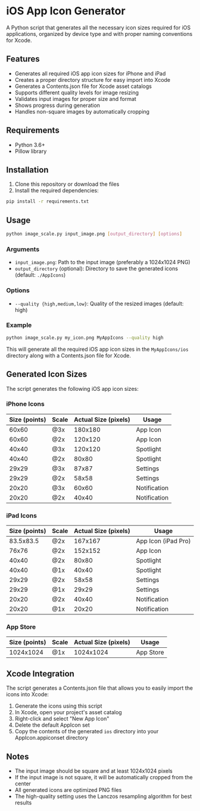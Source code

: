 # iOS App Icon Generator

A Python script that generates all the necessary icon sizes required for iOS applications, organized by device type and with proper naming conventions for Xcode.

## Features

- Generates all required iOS app icon sizes for iPhone and iPad
- Creates a proper directory structure for easy import into Xcode
- Generates a Contents.json file for Xcode asset catalogs
- Supports different quality levels for image resizing
- Validates input images for proper size and format
- Shows progress during generation
- Handles non-square images by automatically cropping

## Requirements

- Python 3.6+
- Pillow library

## Installation

1. Clone this repository or download the files
2. Install the required dependencies:

```bash
pip install -r requirements.txt
```

## Usage

```bash
python image_scale.py input_image.png [output_directory] [options]
```

### Arguments

- `input_image.png`: Path to the input image (preferably a 1024x1024 PNG)
- `output_directory` (optional): Directory to save the generated icons (default: `./AppIcons`)

### Options

- `--quality {high,medium,low}`: Quality of the resized images (default: high)

### Example

```bash
python image_scale.py my_icon.png MyAppIcons --quality high
```

This will generate all the required iOS app icon sizes in the `MyAppIcons/ios` directory along with a Contents.json file for Xcode.

## Generated Icon Sizes

The script generates the following iOS app icon sizes:

### iPhone Icons

| Size (points) | Scale | Actual Size (pixels) | Usage |
|--------------|-------|----------------------|-------|
| 60x60 | @3x | 180x180 | App Icon |
| 60x60 | @2x | 120x120 | App Icon |
| 40x40 | @3x | 120x120 | Spotlight |
| 40x40 | @2x | 80x80 | Spotlight |
| 29x29 | @3x | 87x87 | Settings |
| 29x29 | @2x | 58x58 | Settings |
| 20x20 | @3x | 60x60 | Notification |
| 20x20 | @2x | 40x40 | Notification |

### iPad Icons

| Size (points) | Scale | Actual Size (pixels) | Usage |
|--------------|-------|----------------------|-------|
| 83.5x83.5 | @2x | 167x167 | App Icon (iPad Pro) |
| 76x76 | @2x | 152x152 | App Icon |
| 40x40 | @2x | 80x80 | Spotlight |
| 40x40 | @1x | 40x40 | Spotlight |
| 29x29 | @2x | 58x58 | Settings |
| 29x29 | @1x | 29x29 | Settings |
| 20x20 | @2x | 40x40 | Notification |
| 20x20 | @1x | 20x20 | Notification |

### App Store

| Size (points) | Scale | Actual Size (pixels) | Usage |
|--------------|-------|----------------------|-------|
| 1024x1024 | @1x | 1024x1024 | App Store |

## Xcode Integration

The script generates a Contents.json file that allows you to easily import the icons into Xcode:

1. Generate the icons using this script
2. In Xcode, open your project's asset catalog
3. Right-click and select "New App Icon"
4. Delete the default AppIcon set
5. Copy the contents of the generated `ios` directory into your AppIcon.appiconset directory

## Notes

- The input image should be square and at least 1024x1024 pixels
- If the input image is not square, it will be automatically cropped from the center
- All generated icons are optimized PNG files
- The high-quality setting uses the Lanczos resampling algorithm for best results

